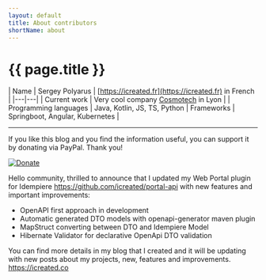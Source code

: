 ```yaml
---
layout: default
title: About contributors
shortName: about
---
```


<h1 class="subject">{{ page.title }}</h1>


|  Name | Sergey Polyarus  | [https://icreated.fr](https://icreated.fr) in French |
|---|---|
| Current work | Very cool company [Cosmotech](https://cosmotech.com/) in Lyon |
| Programming languages  | Java, Kotlin, JS, TS, Python
| Frameworks | Springboot, Angular, Kubernetes |



---
If you like this blog and you find the information useful, you can support it by donating via PayPal. Thank you!

[![Donate](https://img.shields.io/badge/Donate-PayPal-green.svg)](https://www.paypal.com/cgi-bin/webscr?cmd=_s-xclick&hosted_button_id=7TYVAGLZ7XATQ&source=url)




Hello community,
thrilled to announce that I updated my Web Portal plugin for Idempiere https://github.com/icreated/portal-api with new features and important improvements:

* OpenAPI first approach in development
* Automatic generated DTO models with openapi-generator maven plugin
* MapStruct converting between DTO and Idempiere Model
* Hibernate Validator for declarative OpenApi DTO validation

You can find more details in my blog that I created and it will be updating with new posts about my projects, new, features and improvements. 
https://icreated.co